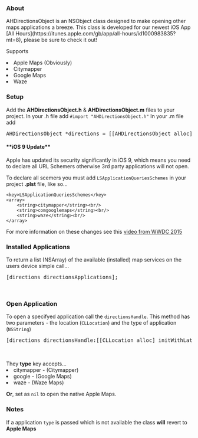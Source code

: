 <h3>About</h3>
AHDirectionsObject is an NSObject class designed to make opening other maps applications a breeze. This class is developed for our newest iOS App [All Hours](https://itunes.apple.com/gb/app/all-hours/id1000983835?mt=8), please be sure to check it out!


Supports
<li>Apple Maps (Obviously)<l1>
<li>Citymapper<l1>
<li>Google Maps<l1>
<li>Waze<l1>

<h3>Setup</h3>
Add the <strong>AHDirectionsObject.h</strong> & <strong>AHDirectionsObject.m</strong> files to your project.
In your .h file add <code>#import "AHDirectionsObject.h"</code>
In your .m file add 
<pre>
AHDirectionsObject *directions = [[AHDirectionsObject alloc] init];
</pre>

<h4>**iOS 9 Update**</h4>
Apple has updated its security significantly in iOS 9, which means you need to declare all URL Schemers otherwise 3rd party applications will not open. <p> To declare all scemers you must add <code>LSApplicationQueriesSchemes</code> in your project <strong>.plst</strong> file, like so...

```
<key>LSApplicationQueriesSchemes</key>
<array>
	<string>citymapper</string><br/>
	<string>comgooglemaps</string><br/>
	<string>waze</string><br/>
</array>
```
	
<p><p>
For more information on these changes see this <a href="https://developer.apple.com/videos/wwdc/2015/?id=703">video from WWDC 2015</a> 

<h3>Installed Applications</h3>
To return a list (NSArray) of the available (installed) map services on the users device simple call...
<pre>
[directions directionsApplications];
</pre>
<br/>

<h3>Open Application</h3>

To open a specifyed application call the <code>directionsHandle</code>. This method has two parameters - the location (<code>CLLocation</code>) and the type of application (<code>NSString</code>)<br>
<pre>
[directions directionsHandle:[[CLLocation alloc] initWithLatitude:YOUR_LATITUDE_FLOAT longitude:YOUR_LONGITUDE_FLOAT] type:@"citymapper"];

</pre>
<br/>
They <strong>type</strong> key accepts...
<li>citymapper - (Citymapper)<l1>
<li>google - (Google Maps)<l1>
<li>waze - (Waze Maps)<l1>
<p>
<strong>Or</strong>, set as <code>nil</code> to open the native Apple Maps.

<br/>
<h3>Notes</h3>
If a application <code>type</code> is passed which is not available the class <strong>will</strong> revert to <strong>Apple Maps</strong>



